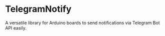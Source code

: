# TelegramNotify
A versatile library for Arduino boards to send notifications via Telegram Bot API easily.
